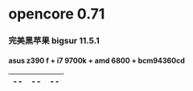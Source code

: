 # opencore 0.71
### 完美黑苹果 bigsur 11.5.1
#### asus z390 f + i7 9700k + amd 6800 + bcm94360cd

|--|--|--|
|--|--|--|

